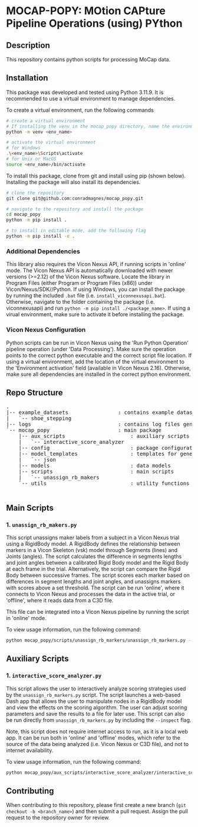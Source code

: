 # MOCAP-POPY: MOtion CAPture Pipeline Operations (using) PYthon

## Description
This repository contains python scripts for processing MoCap data.

## Installation

This package was developed and tested using Python 3.11.9. It is recommended to use a virtual environment to manage dependencies.

To create a virtual environment, run the following commands

```bash
# create a virtual environment
# If installing the venv in the mocap_popy directory, name the environment '.venv' so it is excluded from git.
python -m venv <env_name> 

# activate the virtual environment
# for Windows
.\<env_name>\Scripts\activate
# for Unix or MacOS
source <env_name>/bin/activate
```

To install this package, clone from git and install using pip (shown below). Installing the package will also install its dependencies.

```bash
# clone the repository
git clone git@github.com:conradmagnes/mocap_popy.git

# navigate to the repository and install the package
cd mocap_popy
python -m pip install .

# to install in editable mode, add the following flag
python -m pip install -e .
```

### Additional Dependencies

This library also requires the Vicon Nexus API, if running scripts in 'online' mode. 
The Vicon Nexus API is automatically downloaded with newer versions (>=2.12) of the Vicon Nexus software. 
Locate the library in Program Files (either Program or Program Files (x86)) under Vicon/Nexus<VerionNumber>/SDK/<OS>/Python. 
If using Windows, you can install the package by running the included `.bat` file (i.e. `install_viconnexusapi.bat`).
Otherwise, navigate to the folder containing the package (i.e. viconnexusapi) and run `python -m pip install ./<package_name>`. 
If using a virual environment, make sure to activate it before installing the package.

### Vicon Nexus Configuration

Python scripts can be run in Vicon Nexus using the 'Run Python Operation' pipeline operation (under 'Data Processing').
Make sure the operation points to the correct python executable and the correct script file location. 
If using a virtual environment, add the location of the virtual environment to the 'Environment activation' field (available in Vicon Nexus 2.16).
Otherwise, make sure all dependencies are installed in the correct python environment.


## Repo Structure
<pre>
.
|-- example_datasets                : contains example datasets for demo purposes
|   `-- shoe_stepping   
|-- logs                            : contains log files generated by the scripts
`-- mocap_popy                      : main package
    |-- aux_scripts                     : auxiliary scripts
    |   `-- interactive_score_analyzer
    |-- config                          : package configuration
    |-- model_templates                 : templates for generating models
    |   `-- json
    |-- models                          : data models
    |-- scripts                         : main scripts
    |   `-- unassign_rb_makers          
    `-- utils                           : utility functions
    
</pre>

## Main Scripts

### 1. `unassign_rb_makers.py`

This script unassigns maker labels from a subject in a Vicon Nexus trial using a RigidBody model. A RigidBody defines
the relationship between markers in a Vicon Skeleton (vsk) model through Segments (lines) and Joints (angles). 
The script calculates the difference in segments lengths and joint angles between a calibrated Rigid Body model and the 
Rigid Body at each frame in the trial. Alternatively, the script can compare the Rigid Body between successive frames.
The script scores each marker based on differences in segment lengths and joint angles, and unassigns markers with
scores above a set threshold. The script can be run 'online', where it connects to Vicon Nexus and processes the data in
the active trial, or 'offline', where it reads data from a C3D file.

This file can be integrated into a Vicon Nexus pipeline by running the script in 'online' mode.

To view usage information, run the following command:
```bash
python mocap_popy/scripts/unassign_rb_markers/unassign_rb_markers.py --help
```

## Auxiliary Scripts

### 1. `interactive_score_analyzer.py`

This script allows the user to interactively analyze scoring strategies used by the `unassign_rb_markers.py` script.
The script launches a web-based Dash app that allows the user to manipulate nodes in a RigidBody model and view the
effects on the scoring algorithm. The user can adjust scoring parameters and save the results to a file for later use.
This script can also be run directly from `unassign_rb_markers.py` by including the `--inspect` flag.

Note, this script does not require internet access to run, as it is a local web app. It can be run both in 'online' and 'offline' modes, which refer to the source of the data being analyzed (i.e. Vicon Nexus or C3D file), and not to internet availability.

To view usage information, run the following command:
```bash
python mocap_popy/aux_scripts/interactive_score_analyzer/interactive_score_analyzer.py --help
```

## Contributing

When contributing to this repository, please first create a new branch (`git checkout -b <branch_name>`) and then submit a pull request. Assign the pull request to the repository owner for review.